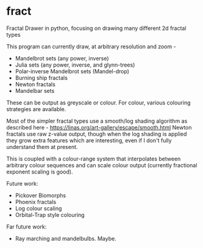 # fract
Fractal Drawer in python, focusing on drawing many different 2d fractal types

This program can currently draw, at arbitrary resolution and zoom -

* Mandelbrot sets (any power, inverse)
* Julia sets (any power, inverse, and glynn-trees)
* Polar-inverse Mandelbrot sets (Mandel-drop)
* Burning ship fractals
* Newton fractals 
* Mandelbar sets

These can be output as greyscale or colour. For colour, various colouring strategies are available. 

Most of the simpler fractal types use a smooth/log shading algorithm as described here - https://linas.org/art-gallery/escape/smooth.html
Newton fractals use raw z-value output, though when the log shading is applied they grow extra features which are interesting, even if I don't fully understand them at present.

This is coupled with a colour-range system that interpolates between arbitrary colour sequences and can scale colour output (currently fractional exponent scaling is good).

Future work:
* Pickover Biomorphs
* Phoenix fractals
* Log colour scaling
* Orbital-Trap style colouring

Far future work:
* Ray marching and mandelbulbs. Maybe.
